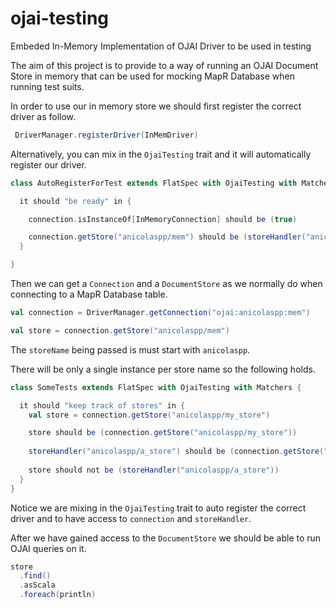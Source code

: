 # ojai-testing
Embeded In-Memory Implementation of OJAI Driver to be used in testing

The aim of this project is to provide to a way of running an OJAI Document Store in memory that can be used for mocking 
MapR Database when running test suits.

In order to use our in memory store we should first register the correct driver as follow.

```scala
 DriverManager.registerDriver(InMemDriver)
```

Alternatively, you can mix in the `OjaiTesting` trait and it will automatically register our driver.

```scala
class AutoRegisterForTest extends FlatSpec with OjaiTesting with Matchers {

  it should "be ready" in {

    connection.isInstanceOf[InMemoryConnection] should be (true)

    connection.getStore("anicolaspp/mem") should be (storeHandler("anicolaspp/mem"))
  }

}
```

Then we can get a `Connection` and a `DocumentStore` as we normally do when connecting to a MapR Database table.

```scala
val connection = DriverManager.getConnection("ojai:anicolaspp:mem")

val store = connection.getStore("anicolaspp/mem")
```
The `storeName` being passed is must start with `anicolaspp`.

There will be only a single instance per store name so the following holds.

```scala
class SomeTests extends FlatSpec with OjaiTesting with Matchers {

  it should "keep track of stores" in {
    val store = connection.getStore("anicolaspp/my_store")

    store should be (connection.getStore("anicolaspp/my_store"))
    
    storeHandler("anicolaspp/a_store") should be (connection.getStore("anicolaspp/a_store"))
    
    store should not be (storeHandler("anicolaspp/a_store"))
  }
}
```
Notice we are mixing in the `OjaiTesting` trait to auto register the correct driver and to have access to `connection` and `storeHandler`.

After we have gained access to the `DocumentStore` we should be able to run OJAI queries on it. 

```scala
store
  .find()
  .asScala
  .foreach(println)
```
